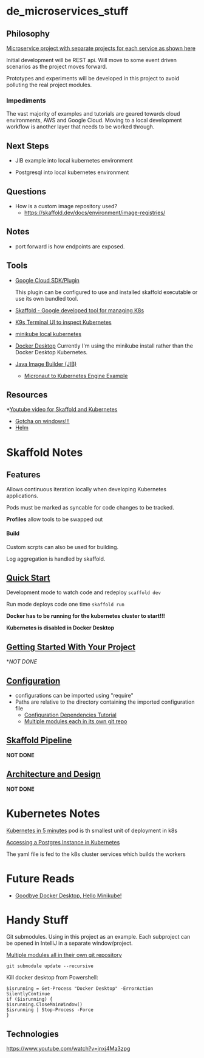 # de_microservices_stuff
## Philosophy
[Microservice project with separate projects for each service as shown here](https://github.com/gsquared94/bank-of-anthos-demo)

Initial development will be REST api.  Will move to some event driven scenarios as the project moves forward.

Prototypes and experiments will be developed in this project to avoid polluting the real project modules.
### Impediments
The vast majority of examples and tutorials are geared towards cloud environments, AWS and Google Cloud.  Moving to a local development workflow is another layer that needs to be worked through.    
## Next Steps
* JIB example into local kubernetes environment

* Postgresql into local kubernetes environment

## Questions
* How is a custom image repository used?
  * https://skaffold.dev/docs/environment/image-registries/
## Notes
* port forward is how endpoints are exposed.

## Tools
* [Google Cloud SDK/Plugin](https://cloud.google.com/code/docs/intellij/install)

  This plugin can be configured to use and installed skaffold executable or use its own bundled tool.
* [Skaffold - Google developed tool for managing K8s](https://skaffold.dev/)
* [K9s Terminal UI to inspect Kubernetes](https://k9scli.io/topics/install/)
* [minikube local kubernetes](https://minikube.sigs.k8s.io/docs/start/)
* [Docker Desktop](https://www.docker.com/products/docker-desktop/)
  Currently I'm using the minikube install rather than the Docker Desktop Kubernetes.
* [Java Image Builder (JIB)](https://cloud.google.com/blog/products/application-development/introducing-jib-build-java-docker-images-better)
  * [Micronaut to Kubernetes Engine Example](https://codelabs.developers.google.com/codelabs/cloud-micronaut-kubernetes/#0)

## Resources
*[Youtube video for Skaffold and Kubernetes](https://www.youtube.com/watch?v=Fu5CpVaiE_E)
* [Gotcha on windows!!!](https://youtu.be/Fu5CpVaiE_E?t=1707)
* [Helm](https://youtu.be/Fu5CpVaiE_E?t=1780)

# Skaffold Notes
## Features

Allows continuous iteration locally when developing Kubernetes applications.

Pods must be marked as syncable for code changes to be tracked.

**Profiles** allow tools to be swapped out

#### Build
Custom scrpts can also be used for building.

Log aggregation is handled by skaffold.

## [Quick Start](https://skaffold.dev/docs/quickstart/)

Development mode to watch code and redeploy
```scaffold dev```

Run mode deploys code one time
```skaffold run```

**Docker has to be running for the kubernetes cluster to start!!!**

**Kubernetes is disabled in Docker Desktop**

## [Getting Started With Your Project](https://skaffold.dev/docs/workflows/getting-started-with-your-project/)
**NOT DONE*
## [Configuration](https://skaffold.dev/docs/design/config/)
* configurations can be imported using "require"
* Paths are relative to the directory containing the imported configuration file
  * [Configuration Dependencies Tutorial](https://skaffold.dev/docs/tutorials/config-dependencies/)
  * [Multiple modules each in its own git repo](https://shell.cloud.google.com/?show=ide%2Cterminal)

## [Skaffold Pipeline](https://skaffold.dev/docs/pipeline-stages/)
**NOT DONE**
## [Architecture and Design](https://skaffold.dev/docs/design/)
**NOT DONE**

# Kubernetes Notes
[Kubernetes in 5 minutes](https://www.youtube.com/watch?v=PH-2FfFD2PU)
pod is th smallest unit of deployment in k8s

[Accessing a Postgres Instance in Kubernetes](https://docs.vmware.com/en/VMware-Tanzu-SQL-with-Postgres-for-Kubernetes/1.6/tanzu-postgres-k8s/GUID-accessing.html)

The yaml file is fed to the k8s cluster services which builds the workers

# Future Reads
* [Goodbye Docker Desktop, Hello Minikube!](https://itnext.io/goodbye-docker-desktop-hello-minikube-3649f2a1c469)


# Handy Stuff
Git submodules.  Using in this project as an example.  Each subproject can be opened in IntelliJ in a separate window/project.

[Multiple modules all in their own git repository](https://stackoverflow.com/questions/1979167/git-submodule-update)

```
git submodule update --recursive
```


Kill docker desktop from Powershell:
```
$isrunning = Get-Process "Docker Desktop" -ErrorAction SilentlyContinue
if ($isrunning) {
$isrunning.CloseMainWindow()
$isrunning | Stop-Process -Force
}
```

## Technologies
https://www.youtube.com/watch?v=jnxj4Ma3zpg